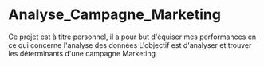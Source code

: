 # Analyse_Campagne_Marketing
Ce projet est à titre personnel, il a pour but d'équiser mes performances en ce qui concerne l'analyse des données 
L'objectif est d'analyser et trouver les déterminants d'une campagne Marketing
